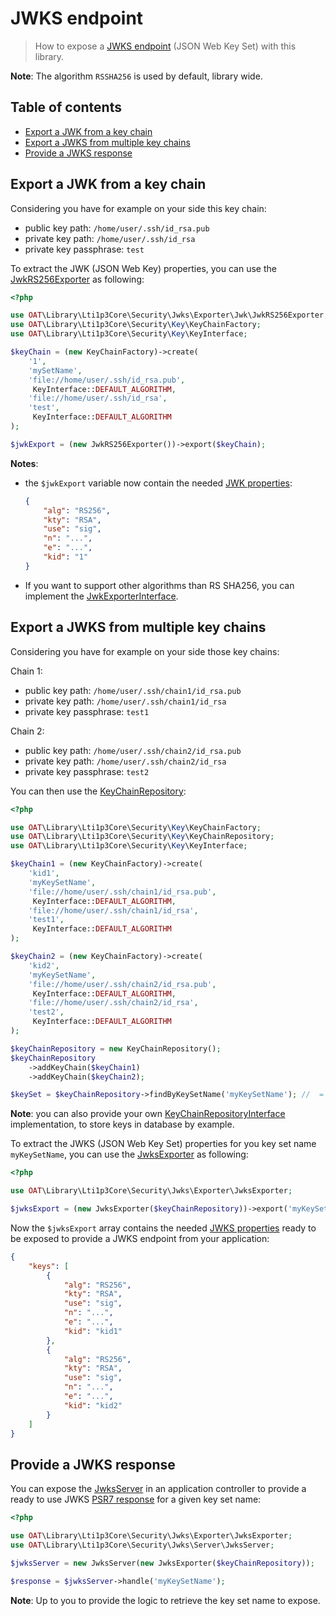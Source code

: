 # JWKS endpoint

> How to expose a [JWKS endpoint](https://auth0.com/docs/tokens/concepts/jwks) (JSON Web Key Set) with this library.

**Note**: The algorithm `RSSHA256` is used by default, library wide.

## Table of contents

- [Export a JWK from a key chain](#export-a-jwk-from-a-key-chain)
- [Export a JWKS from multiple key chains](#export-a-jwks-from-multiple-key-chains)
- [Provide a JWKS response](#provide-a-jwks-response)

## Export a JWK from a key chain

Considering you have for example on your side this key chain:
- public key path: `/home/user/.ssh/id_rsa.pub`
- private key path: `/home/user/.ssh/id_rsa`
- private key passphrase: `test`

To extract the JWK (JSON Web Key) properties, you can use the [JwkRS256Exporter](../../src/Security/Jwks/Exporter/Jwk/JwkRS256Exporter.php) as following:

```php
<?php

use OAT\Library\Lti1p3Core\Security\Jwks\Exporter\Jwk\JwkRS256Exporter;
use OAT\Library\Lti1p3Core\Security\Key\KeyChainFactory;
use OAT\Library\Lti1p3Core\Security\Key\KeyInterface;

$keyChain = (new KeyChainFactory)->create(
    '1',
    'mySetName',
    'file://home/user/.ssh/id_rsa.pub',
     KeyInterface::DEFAULT_ALGORITHM,
    'file://home/user/.ssh/id_rsa',
    'test',
     KeyInterface::DEFAULT_ALGORITHM
);

$jwkExport = (new JwkRS256Exporter())->export($keyChain);
```

**Notes**:
- the `$jwkExport` variable now contain the needed [JWK properties](https://auth0.com/docs/tokens/references/jwks-properties):
    ```json
    {
        "alg": "RS256",
        "kty": "RSA",
        "use": "sig",
        "n": "...",
        "e": "...",
        "kid": "1"
    }
    ```
- If you want to support other algorithms than RS SHA256, you can implement the [JwkExporterInterface](../../src/Security/Jwks/Exporter/Jwk/JwkExporterInterface.php).

## Export a JWKS from multiple key chains

Considering you have for example on your side those key chains:

Chain 1:
- public key path: `/home/user/.ssh/chain1/id_rsa.pub`
- private key path: `/home/user/.ssh/chain1/id_rsa`
- private key passphrase: `test1`

Chain 2:
- public key path: `/home/user/.ssh/chain2/id_rsa.pub`
- private key path: `/home/user/.ssh/chain2/id_rsa`
- private key passphrase: `test2`

You can then use the [KeyChainRepository](../../src/Security/Key/KeyChainRepository.php):

```php
<?php

use OAT\Library\Lti1p3Core\Security\Key\KeyChainFactory;
use OAT\Library\Lti1p3Core\Security\Key\KeyChainRepository;
use OAT\Library\Lti1p3Core\Security\Key\KeyInterface;

$keyChain1 = (new KeyChainFactory)->create(
    'kid1',
    'myKeySetName',
    'file://home/user/.ssh/chain1/id_rsa.pub',
     KeyInterface::DEFAULT_ALGORITHM,
    'file://home/user/.ssh/chain1/id_rsa',
    'test1',
     KeyInterface::DEFAULT_ALGORITHM
);

$keyChain2 = (new KeyChainFactory)->create(
    'kid2',
    'myKeySetName',
    'file://home/user/.ssh/chain2/id_rsa.pub',
     KeyInterface::DEFAULT_ALGORITHM,
    'file://home/user/.ssh/chain2/id_rsa',
    'test2',
     KeyInterface::DEFAULT_ALGORITHM
);

$keyChainRepository = new KeyChainRepository();
$keyChainRepository
    ->addKeyChain($keyChain1)
    ->addKeyChain($keyChain2);

$keySet = $keyChainRepository->findByKeySetName('myKeySetName'); //  = [$keyChain1, $keyChain2]
```

**Note**: you can also provide your own [KeyChainRepositoryInterface](../../src/Security/Key/KeyChainRepositoryInterface.php) implementation, to store keys in database by example.

To extract the JWKS (JSON Web Key Set) properties for you key set name `myKeySetName`, you can use the [JwksExporter](../../src/Security/Jwks/Exporter/JwksExporter.php) as following:

```php
<?php

use OAT\Library\Lti1p3Core\Security\Jwks\Exporter\JwksExporter;

$jwksExport = (new JwksExporter($keyChainRepository))->export('myKeySetName');
```

Now the `$jwksExport` array contains the needed [JWKS properties](https://auth0.com/docs/tokens/references/jwks-properties) ready to be exposed to provide a JWKS endpoint from your application:

```json
{
    "keys": [
        {
            "alg": "RS256",
            "kty": "RSA",
            "use": "sig",
            "n": "...",
            "e": "...",
            "kid": "kid1"
        },
        {
            "alg": "RS256",
            "kty": "RSA",
            "use": "sig",
            "n": "...",
            "e": "...",
            "kid": "kid2"
        }
    ]
}
```

## Provide a JWKS response

You can expose the [JwksServer](../../src/Security/Jwks/Server/JwksServer.php) in an application controller to provide a ready to use JWKS [PSR7 response](https://www.php-fig.org/psr/psr-7/#33-psrhttpmessageresponseinterface) for a given key set name:

```php
<?php

use OAT\Library\Lti1p3Core\Security\Jwks\Exporter\JwksExporter;
use OAT\Library\Lti1p3Core\Security\Jwks\Server\JwksServer;

$jwksServer = new JwksServer(new JwksExporter($keyChainRepository));

$response = $jwksServer->handle('myKeySetName');
```

**Note**: Up to you to provide the logic to retrieve the key set name to expose.
